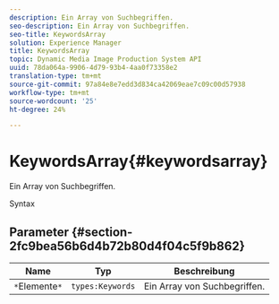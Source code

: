 ```yaml
---
description: Ein Array von Suchbegriffen.
seo-description: Ein Array von Suchbegriffen.
seo-title: KeywordsArray
solution: Experience Manager
title: KeywordsArray
topic: Dynamic Media Image Production System API
uuid: 78da064a-9906-4d79-93b4-4aa0f73358e2
translation-type: tm+mt
source-git-commit: 97a84e8e7edd3d834ca42069eae7c09c00d57938
workflow-type: tm+mt
source-wordcount: '25'
ht-degree: 24%

---
```



# KeywordsArray{#keywordsarray}

Ein Array von Suchbegriffen.

Syntax

## Parameter {#section-2fc9bea56b6d4b72b80d4f04c5f9b862}

| Name | Typ | Beschreibung |
|---|---|---|
| `*`Elemente`*` | `types:Keywords` | Ein Array von Suchbegriffen. |

